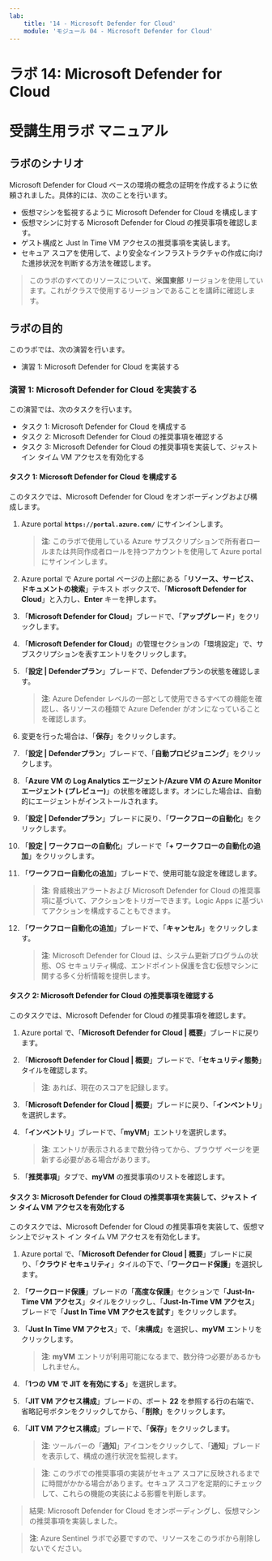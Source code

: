 ```yaml
---
lab:
    title: '14 - Microsoft Defender for Cloud'
    module: 'モジュール 04 - Microsoft Defender for Cloud'
---
```


# ラボ 14: Microsoft Defender for Cloud
# 受講生用ラボ マニュアル

## ラボのシナリオ

Microsoft Defender for Cloud ベースの環境の概念の証明を作成するように依頼されました。具体的には、次のことを行います。

- 仮想マシンを監視するように Microsoft Defender for Cloud を構成します
- 仮想マシンに対する Microsoft Defender for Cloud の推奨事項を確認します。
- ゲスト構成と Just In Time VM アクセスの推奨事項を実装します。 
- セキュア スコアを使用して、より安全なインフラストラクチャの作成に向けた進捗状況を判断する方法を確認します。

> このラボのすべてのリソースについて、**米国東部** リージョンを使用しています。これがクラスで使用するリージョンであることを講師に確認します。 

## ラボの目的

このラボでは、次の演習を行います。

- 演習 1: Microsoft Defender for Cloud を実装する

### 演習 1: Microsoft Defender for Cloud を実装する

この演習では、次のタスクを行います。

- タスク 1: Microsoft Defender for Cloud を構成する
- タスク 2: Microsoft Defender for Cloud の推奨事項を確認する
- タスク 3: Microsoft Defender for Cloud の推奨事項を実装して、ジャスト イン タイム VM アクセスを有効化する

#### タスク 1: Microsoft Defender for Cloud を構成する

このタスクでは、Microsoft Defender for Cloud をオンボーディングおよび構成します。

1. Azure portal **`https://portal.azure.com/`** にサインインします。

    > **注**: このラボで使用している Azure サブスクリプションで所有者ロールまたは共同作成者ロールを持つアカウントを使用して Azure portal にサインインします。

1. Azure portal で Azure portal ページの上部にある「**リソース、サービス、ドキュメントの検索**」テキスト ボックスで、「**Microsoft Defender for Cloud**」と入力し、**Enter** キーを押します。

1. 「**Microsoft Defender for Cloud**」ブレードで、「**アップグレード**」をクリックします。
     
1. 「**Microsoft Defender for Cloud**」の管理セクションの「環境設定」で、サブスクリプションを表すエントリをクリックします。

1. 「**設定 \| Defenderプラン**」ブレードで、Defenderプランの状態を確認します。 

    > **注**: Azure Defender レベルの一部として使用できるすべての機能を確認し、各リソースの種類で Azure Defender がオンになっていることを確認します。 

1. 変更を行った場合は、「**保存**」をクリックします。

1. 「**設定 \| Defenderプラン**」ブレードで、「**自動プロビジョニング**」をクリックします。

1. 「**Azure VM の Log Analytics エージェント/Azure VM の Azure Monitor エージェント (プレビュー)**」の状態を確認します。オンにした場合は、自動的にエージェントがインストールされます。 

1. 「**設定 \| Defenderプラン**」ブレードに戻り、「**ワークフローの自動化**」をクリックします。

1. 「**設定 \| ワークフローの自動化**」ブレードで「**+ ワークフローの自動化の追加**」をクリックします。

1. 「**ワークフロー自動化の追加**」ブレードで、使用可能な設定を確認します。 

    > **注**: 脅威検出アラートおよび Microsoft Defender for Cloud の推奨事項に基づいて、アクションをトリガーできます。Logic Apps に基づいてアクションを構成することもできます。 

1. 「**ワークフロー自動化の追加**」ブレードで、「**キャンセル**」をクリックします。

    > **注**: Microsoft Defender for Cloud は、システム更新プログラムの状態、OS セキュリティ構成、エンドポイント保護を含む仮想マシンに関する多く分析情報を提供します。

#### タスク 2: Microsoft Defender for Cloud の推奨事項を確認する

このタスクでは、Microsoft Defender for Cloud の推奨事項を確認します。 

1. Azure portal で、「**Microsoft Defender for Cloud \| 概要**」ブレードに戻ります。 

1. 「**Microsoft Defender for Cloud \| 概要**」ブレードで、「**セキュリティ態勢**」タイルを確認します。

    > **注**: あれば、現在のスコアを記録します。

1. 「**Microsoft Defender for Cloud \| 概要**」ブレードに戻り、「**インベントリ**」を選択します。

1. 「**インベントリ**」ブレードで、「**myVM**」エントリを選択します。

    > **注**: エントリが表示されるまで数分待ってから、ブラウザ ページを更新する必要がある場合があります。
    
1. 「**推奨事項**」タブで、**myVM** の推奨事項のリストを確認します。


#### タスク 3: Microsoft Defender for Cloud の推奨事項を実装して、ジャスト イン タイム VM アクセスを有効化する

このタスクでは、Microsoft Defender for Cloud の推奨事項を実装して、仮想マシン上でジャスト イン タイム VM アクセスを有効化します。 

1. Azure portal で、「**Microsoft Defender for Cloud \| 概要**」ブレードに戻り、「**クラウド セキュリティ**」タイルの下で、「**ワークロード保護**」を選択します。

1. 「**ワークロード保護**」ブレードの「**高度な保護**」セクションで「**Just-In-Time VM アクセス**」タイルをクリックし、「**Just-In-Time VM アクセス**」ブレードで「**Just In Time VM アクセスを試す**」をクリックします。

1. 「**Just In Time VM アクセス**」で、「**未構成**」を選択し、**myVM** エントリをクリックします。

    > **注**: **myVM** エントリが利用可能になるまで、数分待つ必要があるかもしれません。

1. 「**1つの VM で JIT を有効にする**」を選択します。

1. 「**JIT VM アクセス構成**」ブレードの、ポート **22** を参照する行の右端で、省略記号ボタンをクリックしてから、「**削除**」をクリックします。

1. 「**JIT VM アクセス構成**」ブレードで、「**保存**」をクリックします。

    > **注**: ツールバーの「**通知**」アイコンをクリックして、「**通知**」ブレードを表示して、構成の進行状況を監視します。 

    > **注**: このラボでの推奨事項の実装がセキュア スコアに反映されるまでに時間がかかる場合があります。セキュア スコアを定期的にチェックして、これらの機能の実装による影響を判断します。 

> 結果: Microsoft Defender for Cloud をオンボーディングし、仮想マシンの推奨事項を実装しました。 


> **注**: Azure Sentinel ラボで必要ですので、リソースをこのラボから削除しないでください。
